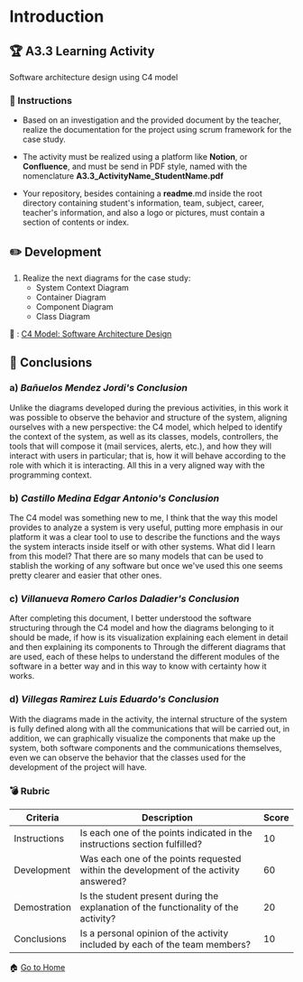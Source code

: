# Introduction

## :trophy: A3.3 Learning Activity
Software architecture design using C4 model

### :blue_book: Instructions

* Based on an investigation and the provided document by the teacher, realize the documentation for the project using scrum framework for the case study.

* The activity must be realized using a platform like **Notion**, or **Confluence**, and must be send in PDF style, named with the nomenclature **A3.3_ActivityName_StudentName.pdf**

* Your repository, besides containing a **readme**.md inside the root directory containing student's information, team, subject, career, teacher's information, and also a logo or pictures, must contain a section of contents or index.

## :pencil2: Development

1. Realize the next diagrams for the case study:
    - System Context Diagram
    - Container Diagram
    - Component Diagram
    - Class Diagram

:link: : [C4 Model: Software Architecture Design](https://github.com/edgarcastillo17/avscastillo/blob/main/pdf/A3.3_Architecture_usingC4Model.pdf "C4 Model: Software Architecture Design")

## :paperclip: Conclusions

### a) *Bañuelos Mendez Jordi's Conclusion*

Unlike the diagrams developed during the previous activities, in this work it was possible to observe the behavior and structure of the system, aligning ourselves with a new perspective: the C4 model, which helped to identify the context of the system, as well as its classes, models, controllers, the tools that will compose it (mail services, alerts, etc.), and how they will interact with users in particular; that is, how it will behave according to the role with which it is interacting. All this in a very aligned way with the programming context.

### b) *Castillo Medina Edgar Antonio's Conclusion*

The C4 model was something new to me, I think that the way this model provides to analyze a system is very useful, putting more emphasis in our platform it was a clear tool to use to describe the functions and the ways the system interacts inside itself or with other systems. What did I learn from this model? That there are so many models that can be used to stablish the working of any software but once we've used this one seems pretty clearer and easier that other ones.

### c) *Villanueva Romero Carlos Daladier's Conclusion*

After completing this document, I better understood the software structuring through the C4 model and how the diagrams belonging to it should be made, if how is its visualization explaining each element in detail and then explaining its components to Through the different diagrams that are used, each of these helps to understand the different modules of the software in a better way and in this way to know with certainty how it works.

### d) *Villegas Ramirez Luis Eduardo's Conclusion*

With the diagrams made in the activity, the internal structure of the system is fully defined along with all the communications that will be carried out, in addition, we can graphically visualize the components that make up the system, both software components and the communications themselves, even we can observe the behavior that the classes used for the development of the project will have.

### :bomb: Rubric

| Criteria | Description | Score |
| ------------- | -------------------------------------------------------------------------------------------- | ------- |
| Instructions | Is each one of the points indicated in the instructions section fulfilled? | 10 |
| Development | Was each one of the points requested within the development of the activity answered? | 60 |
| Demostration | Is the student present during the explanation of the functionality of the activity? | 20 |
| Conclusions | Is a personal opinion of the activity included by each of the team members? | 10 |

:house: [Go to Home](https://github.com/BanuelosMendezJordi/Analisis_Avanzado_17212330)